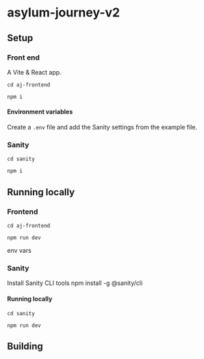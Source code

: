 # asylum-journey-v2

## Setup

### Front end

A Vite & React app.

`cd aj-frontend`

`npm i`

#### Environment variables

Create a `.env` file and add the Sanity settings from the example file.

### Sanity

`cd sanity`

`npm i`

## Running locally

### Frontend

`cd aj-frontend`

`npm run dev`

env vars

### Sanity

Install Sanity CLI tools npm install -g @sanity/cli

#### Running locally

`cd sanity`

`npm run dev`

## Building

